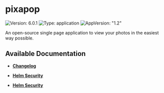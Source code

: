 # pixapop

![Version: 6.0.1](https://img.shields.io/badge/Version-6.0.1-informational?style=flat-square) ![Type: application](https://img.shields.io/badge/Type-application-informational?style=flat-square) ![AppVersion: "1.2"](https://img.shields.io/badge/AppVersion-"1.2"-informational?style=flat-square)

An open-source single page application to view your photos in the easiest way possible.

## Available Documentation

- [**Changelog**](CHANGELOG)

- [**Helm Security**](container-security)

- [**Helm Security**](helm-security)

